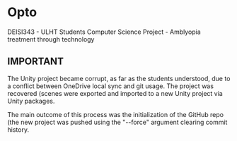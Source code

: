 # Opto
DEISI343 - ULHT Students Computer Science Project - Amblyopia treatment through technology 

## IMPORTANT
The Unity project became corrupt, as far as the students understood, due to a conflict between OneDrive local sync and git usage.
The project was recovered (scenes were exported and imported to a new Unity project via Unity packages.

The main outcome of this process was the initialization of the GitHub repo (the new project was pushed using the "--force" argument clearing commit history.
